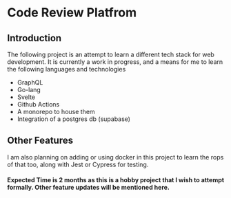# Code Review Platfrom

## Introduction
The following project is an attempt to learn a different tech stack for web development. It is currently a work in progress, and a means for me to learn the following languages and technologies

* GraphQL
* Go-lang
* Svelte
* Github Actions
* A monorepo to house them
* Integration of a postgres db (supabase)

## Other Features
I am also planning on adding or using docker in this project to learn the rops of that too, along with Jest or Cypress for testing.

#### Expected Time is 2 months as this is a hobby project that I wish to attempt formally. Other feature updates will be mentioned here.